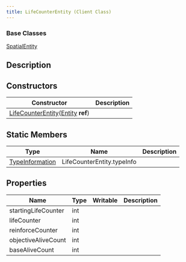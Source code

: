 ```yaml
---
title: LifeCounterEntity (Client Class)
---
```

### Base Classes

[SpatialEntity](/vext/ref/cls/shr/spatialentity)

## Description

## Constructors

| Constructor                                                                                                | Description |
| ---------------------------------------------------------------------------------------------------------- | ----------- |
| [LifeCounterEntity](/vext/ref/cls/clt/lifecounterentity)([Entity](/vext/ref/cls/shr/entity) **ref**) |             |

## Static Members

| Type                                                    | Name                       | Description |
| ------------------------------------------------------- | -------------------------- | ----------- |
| [TypeInformation](/vext/ref/cls/shr/typeinformation) | LifeCounterEntity.typeInfo |             |

## Properties

| Name                | Type | Writable | Description |
| ------------------- | ---- | -------- | ----------- |
| startingLifeCounter | int  |          |             |
| lifeCounter         | int  |          |             |
| reinforceCounter    | int  |          |             |
| objectiveAliveCount | int  |          |             |
| baseAliveCount      | int  |          |             |
